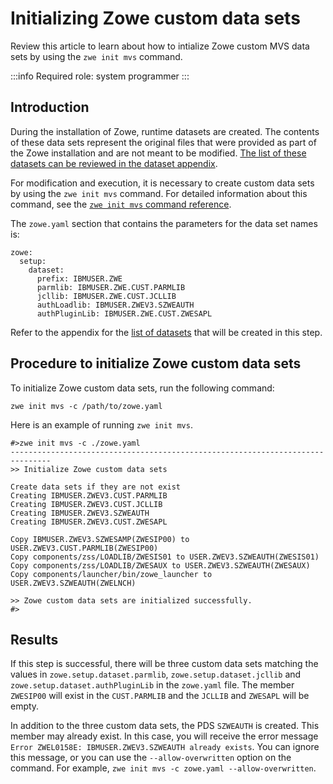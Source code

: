 
# Initializing Zowe custom data sets

Review this article to learn about how to intialize Zowe custom MVS data sets by using the `zwe init mvs` command. 

:::info Required role: system programmer
:::

## Introduction

During the installation of Zowe, runtime datasets are created. The contents of these data sets represent the original files that were provided as part of the Zowe installation and are not meant to be modified. [The list of these datasets can be reviewed in the dataset appendix](../appendix/server-datasets.md).

For modification and execution, it is necessary to create custom data sets by using the `zwe init mvs` command. For detailed information about this command, see the [`zwe init mvs` command reference](../appendix/zwe_server_command_reference/zwe/init/zwe-init-mvs).

The `zowe.yaml` section that contains the parameters for the data set names is:

```
zowe:
  setup:
    dataset:
      prefix: IBMUSER.ZWE
      parmlib: IBMUSER.ZWE.CUST.PARMLIB
      jcllib: IBMUSER.ZWE.CUST.JCLLIB
      authLoadlib: IBMUSER.ZWEV3.SZWEAUTH
      authPluginLib: IBMUSER.ZWE.CUST.ZWESAPL
```

Refer to the appendix for the [list of datasets](../appendix/server-datasets.md#custom-datasets) that will be created in this step.

## Procedure to initialize Zowe custom data sets

To initialize Zowe custom data sets, run the following command: 

```
zwe init mvs -c /path/to/zowe.yaml
```

Here is an example of running `zwe init mvs`.  

```
#>zwe init mvs -c ./zowe.yaml
-------------------------------------------------------------------------------
>> Initialize Zowe custom data sets

Create data sets if they are not exist
Creating IBMUSER.ZWEV3.CUST.PARMLIB
Creating IBMUSER.ZWEV3.CUST.JCLLIB
Creating IBMUSER.ZWEV3.SZWEAUTH
Creating IBMUSER.ZWEV3.CUST.ZWESAPL

Copy IBMUSER.ZWEV3.SZWESAMP(ZWESIP00) to USER.ZWEV3.CUST.PARMLIB(ZWESIP00)
Copy components/zss/LOADLIB/ZWESIS01 to USER.ZWEV3.SZWEAUTH(ZWESIS01)
Copy components/zss/LOADLIB/ZWESAUX to USER.ZWEV3.SZWEAUTH(ZWESAUX)
Copy components/launcher/bin/zowe_launcher to USER.ZWEV3.SZWEAUTH(ZWELNCH)

>> Zowe custom data sets are initialized successfully.
#>
```

## Results

If this step is successful, there will be three custom data sets matching the values in `zowe.setup.dataset.parmlib`, `zowe.setup.dataset.jcllib` and `zowe.setup.dataset.authPluginLib` in the `zowe.yaml` file. The member `ZWESIP00` will exist in the `CUST.PARMLIB` and the `JCLLIB` and `ZWESAPL` will be empty.

In addition to the three custom data sets, the PDS `SZWEAUTH` is created. This member may already exist. In this case, you will receive the error message `Error ZWEL0158E: IBMUSER.ZWEV3.SZWEAUTH already exists`. You can ignore this message, or you can use the `--allow-overwritten` option on the command. For example, `zwe init mvs -c zowe.yaml --allow-overwritten`.

